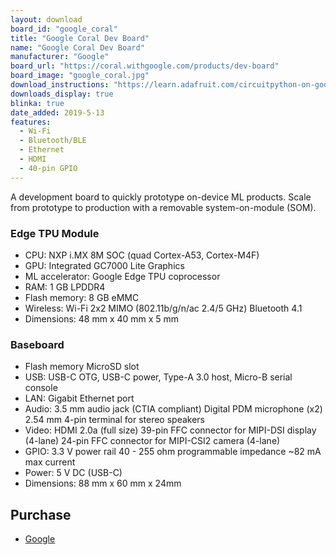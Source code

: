 ```yaml
---
layout: download
board_id: "google_coral"
title: "Google Coral Dev Board"
name: "Google Coral Dev Board"
manufacturer: "Google"
board_url: "https://coral.withgoogle.com/products/dev-board"
board_image: "google_coral.jpg"
download_instructions: "https://learn.adafruit.com/circuitpython-on-google-coral-linux-blinka"
downloads_display: true
blinka: true
date_added: 2019-5-13
features:
  - Wi-Fi
  - Bluetooth/BLE
  - Ethernet
  - HDMI
  - 40-pin GPIO
---
```


A development board to quickly prototype on-device ML products. Scale from prototype to production with a removable system-on-module (SOM).

### Edge TPU Module

- CPU: NXP i.MX 8M SOC (quad Cortex-A53, Cortex-M4F)
- GPU: Integrated GC7000 Lite Graphics
- ML accelerator: Google Edge TPU coprocessor
- RAM: 1 GB LPDDR4
- Flash memory: 8 GB eMMC
- Wireless: Wi-Fi 2x2 MIMO (802.11b/g/n/ac 2.4/5 GHz) Bluetooth 4.1
- Dimensions: 48 mm x 40 mm x 5 mm

### Baseboard

- Flash memory MicroSD slot
- USB: USB-C OTG, USB-C power, Type-A 3.0 host,  Micro-B serial console
- LAN: Gigabit Ethernet port
- Audio: 3.5 mm audio jack (CTIA compliant) Digital PDM microphone (x2) 2.54 mm 4-pin terminal for stereo speakers
- Video: HDMI 2.0a (full size) 39-pin FFC connector for MIPI-DSI display (4-lane) 24-pin FFC connector for MIPI-CSI2 camera (4-lane)
- GPIO: 3.3 V power rail 40 - 255 ohm programmable impedance ~82 mA max current
- Power: 5 V DC (USB-C)
- Dimensions:	88 mm x 60 mm x 24mm

## Purchase

* [Google](https://coral.withgoogle.com/products/dev-board)
